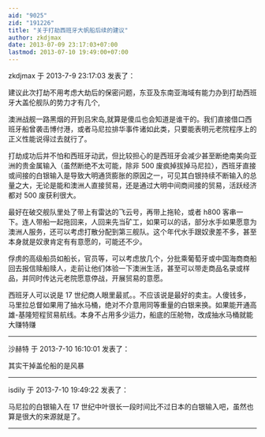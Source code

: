 ```yaml
---
aid: "9025"
zid: "191226"
title: "关于打劫西班牙大帆船后续的建议"
author: zkdjmax
date: 2013-07-09 23:17:03+07:00
lastmod: 2013-07-10 19:49:00+07:00
---
```


zkdjmax 于 2013-7-9 23:17:03 发表了：

建议此次打劫不用考虑大劫后的保密问题，东亚及东南亚海域有能力办到打劫西班牙大盖伦舰队的势力才有几个,

澳洲战舰一路黑烟的开到吕宋岛,就算是傻瓜也会知道是谁干的。我们直接借口西班牙船曾袭击博付港，或者马尼拉排华事件诸如此类，只要能表明元老院程序上的正义性能说得过去就行了。

打劫成功后并不怕和西班牙动武，但比较担心的是西班牙会减少甚至断绝南美向亚洲的贵金属输入（虽然断绝不太可能，除非 500 废疯掉拔掉马尼拉），西班牙直接或间接的白银输入是导致大明通货膨胀的原因之一，可见其白银持续不断输入的总量之大，无论是能和澳洲人直接贸易，还是通过大明中间商间接的贸易，活跃经济都对 500 废获利很大。

最好在破交舰队里处了带上有雷达的飞云号，再带上拖轮，或者 h800 客串一下。连人带船一起拖回来，人回来先当矿工，如果可以的话，部分水手如果愿意为澳洲人服务，还可以考虑打散分配到第三舰队。这个年代水手跟奴隶差不多，甚至本身就是奴隶肯定有有意愿的，可能还不少。

俘虏的高级船员如船长，官员等，可以考虑放几个，分批乘葡萄牙或中国海商商船回去报信赎船赎人，走前让他们体验一下澳洲生活，甚至可以带走商品名录或样品，并同时传达元老院愿意停战，开展贸易的意愿。

西班牙人可以说是 17 世纪商人眼里最贰。。不应该说是最好的卖主。人傻钱多，马里拉总督如果用了抽水马桶，绝对不介意用同等重量的白银来换。如果能开通高雄-基隆短程贸易航线。本身不占用多少运力，船底的压舱物，改成抽水马桶就能大赚特赚

---

沙赫特 于 2013-7-10 16:10:01 发表了：

其实干掉盖伦船的是风暴

---

isdily 于 2013-7-10 19:49:22 发表了：

马尼拉的白银输入在 17 世纪中叶很长一段时间比不过日本的白银输入吧，虽然也算是很大的来源就是了。

---

